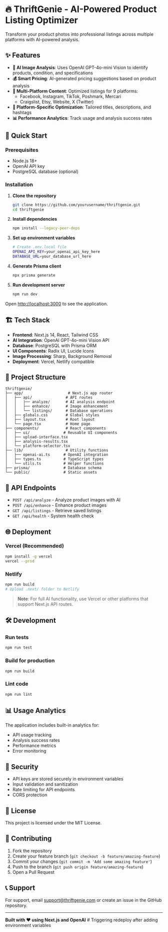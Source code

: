 # 🔥 ThriftGenie - AI-Powered Product Listing Optimizer

Transform your product photos into professional listings across multiple platforms with AI-powered analysis.

## ✨ Features

- **🤖 AI Image Analysis**: Uses OpenAI GPT-4o-mini Vision to identify products, condition, and specifications
- **💰 Smart Pricing**: AI-generated pricing suggestions based on product analysis
- **📝 Multi-Platform Content**: Optimized listings for 9 platforms:
  - Facebook, Instagram, TikTok, Poshmark, Mercari
  - Craigslist, Etsy, Website, X (Twitter)
- **🎯 Platform-Specific Optimization**: Tailored titles, descriptions, and hashtags
- **📊 Performance Analytics**: Track usage and analysis success rates

## 🚀 Quick Start

### Prerequisites
- Node.js 18+ 
- OpenAI API key
- PostgreSQL database (optional)

### Installation

1. **Clone the repository**
   ```bash
   git clone https://github.com/yourusername/thriftgenie.git
   cd thriftgenie
   ```

2. **Install dependencies**
   ```bash
   npm install --legacy-peer-deps
   ```

3. **Set up environment variables**
   ```bash
   # Create .env.local file
   OPENAI_API_KEY=your_openai_api_key_here
   DATABASE_URL=your_database_url_here
   ```

4. **Generate Prisma client**
   ```bash
   npx prisma generate
   ```

5. **Run development server**
   ```bash
   npm run dev
   ```

Open [http://localhost:3000](http://localhost:3000) to see the application.

## 🏗️ Tech Stack

- **Frontend**: Next.js 14, React, Tailwind CSS
- **AI Integration**: OpenAI GPT-4o-mini Vision API
- **Database**: PostgreSQL with Prisma ORM
- **UI Components**: Radix UI, Lucide Icons
- **Image Processing**: Sharp, Background Removal
- **Deployment**: Vercel, Netlify compatible

## 📁 Project Structure

```
thriftgenie/
├── app/                    # Next.js app router
│   ├── api/               # API routes
│   │   ├── analyze/       # AI analysis endpoint
│   │   ├── enhance/       # Image enhancement
│   │   └── listings/      # Database operations
│   ├── globals.css        # Global styles
│   ├── layout.tsx         # Root layout
│   └── page.tsx           # Home page
├── components/            # React components
│   ├── ui/               # Reusable UI components
│   ├── upload-interface.tsx
│   ├── analysis-results.tsx
│   └── platform-selector.tsx
├── lib/                   # Utility functions
│   ├── openai-ai.ts      # OpenAI integration
│   ├── types.ts          # TypeScript types
│   └── utils.ts          # Helper functions
├── prisma/               # Database schema
└── public/               # Static assets
```

## 🔧 API Endpoints

- `POST /api/analyze` - Analyze product images with AI
- `POST /api/enhance` - Enhance product images
- `GET /api/listings` - Retrieve saved listings
- `GET /api/health` - System health check

## 🌐 Deployment

### Vercel (Recommended)
```bash
npm install -g vercel
vercel --prod
```

### Netlify
```bash
npm run build
# Upload .next/ folder to Netlify
```

> **Note**: For full AI functionality, use Vercel or other platforms that support Next.js API routes.

## 🛠️ Development

### Run tests
```bash
npm run test
```

### Build for production
```bash
npm run build
```

### Lint code
```bash
npm run lint
```

## 📊 Usage Analytics

The application includes built-in analytics for:
- API usage tracking
- Analysis success rates
- Performance metrics
- Error monitoring

## 🔐 Security

- API keys are stored securely in environment variables
- Input validation and sanitization
- Rate limiting for API endpoints
- CORS protection

## 📝 License

This project is licensed under the MIT License.

## 🤝 Contributing

1. Fork the repository
2. Create your feature branch (`git checkout -b feature/amazing-feature`)
3. Commit your changes (`git commit -m 'Add some amazing feature'`)
4. Push to the branch (`git push origin feature/amazing-feature`)
5. Open a Pull Request

## 📞 Support

For support, email support@thriftgenie.com or create an issue in the GitHub repository.

---

**Built with ❤️ using Next.js and OpenAI** # Triggering redeploy after adding environment variables
